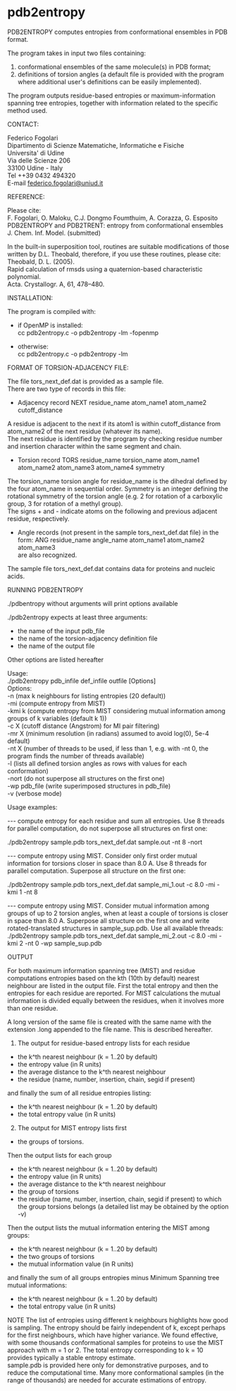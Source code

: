 # pdb2entropy

PDB2ENTROPY computes entropies from conformational ensembles in PDB format.

The program takes in input two files containing:

1) conformational ensembles of the same molecule(s) in PDB format;
2) definitions of torsion angles (a default file is provided with the program
where additional user's definitions can be easily implemented).

The program outputs residue-based entropies or maximum-information spanning
tree entropies, together with information related to the specific method used.

CONTACT:  

Federico Fogolari  
Dipartimento di Scienze Matematiche, Informatiche e Fisiche  
Universita' di Udine  
Via delle Scienze 206  
33100 Udine - Italy  
Tel ++39 0432 494320    
E-mail federico.fogolari@uniud.it  


REFERENCE:

Please cite:  
F. Fogolari, O. Maloku, C.J. Dongmo Foumthuim, A. Corazza, G. Esposito  
PDB2ENTROPY and PDB2TRENT: entropy from conformational ensembles  
J. Chem. Inf. Model. (submitted)

In the built-in superposition tool, routines are suitable modifications of
those written by D.L. Theobald, therefore, if you use these routines, please
cite:  
Theobald, D. L. (2005).   
Rapid calculation of rmsds using a quaternion-based characteristic polynomial.   
Acta. Crystallogr. A, 61, 478–480.  


INSTALLATION:

The program is compiled with: 

- if OpenMP is installed:  
cc pdb2entropy.c -o pdb2entropy -lm -fopenmp

- otherwise:  
cc pdb2entropy.c -o pdb2entropy -lm 

FORMAT OF TORSION-ADJACENCY FILE:

The file tors_next_def.dat is provided as a sample file.   
There are two type of records in this file:

- Adjacency record
NEXT  residue_name  atom_name1  atom_name2  cutoff_distance  

A residue is adjacent to the next if its atom1 is within cutoff_distance from atom_name2 of the next residue (whatever its name).  
The next residue is identified by the program by checking residue number and insertion character within the same segment and chain. 

- Torsion record
TORS residue_name torsion_name atom_name1 atom_name2 atom_name3 atom_name4 symmetry

The torsion_name torsion angle for residue_name is the dihedral defined by the four atom_name in sequential order. Symmetry is an integer defining the rotational symmetry of the torsion angle (e.g. 2 for rotation of a carboxylic group, 3 for rotation of a methyl group).  
The signs + and - indicate atoms on the following and previous adjacent residue, respectively.

- Angle records (not present in the sample tors_next_def.dat file) in the form:
ANG residue_name angle_name atom_name1 atom_name2 atom_name3  
are also recognized.

The sample file tors_next_def.dat contains data for proteins and nucleic acids.

RUNNING PDB2ENTROPY

./pdbentropy without arguments will print options available

./pdb2entropy expects at least three arguments:
 - the name of the input pdb_file 
 - the name of the torsion-adjacency definition file
 - the name of the output file

Other options are listed hereafter

Usage:  
./pdb2entropy pdb_infile def_infile outfile [Options]  
Options:  
-n (max k neighbours for listing entropies (20 default))  
-mi (compute entropy from MIST)  
-kmi k (compute entropy from MIST considering mutual information among groups of k variables (default k 1))  
-c X (cutoff distance (Angstrom) for MI pair filtering)  
-mr X (minimum resolution (in radians) assumed to avoid log(0), 5e-4 default)  
-nt X (number of threads to be used, if less than 1, e.g. with -nt 0, the program finds the number of threads available)  
-l (lists all defined torsion angles as rows with values for each conformation)  
-nort (do not superpose all structures on the first one)  
-wp pdb_file (write superimposed structures in pdb_file)  
-v (verbose mode)  

Usage examples:

--- compute entropy for each residue and sum all entropies. Use 8 threads for parallel computation, do not superpose all structures on first one:

./pdb2entropy sample.pdb tors_next_def.dat sample.out -nt 8 -nort

--- compute entropy using MIST. Consider only first order mutual information for torsions closer in space than 8.0 A. Use 8 threads for parallel computation. Superpose all structure on the first one:

./pdb2entropy sample.pdb tors_next_def.dat sample_mi_1.out -c 8.0 -mi -kmi 1  -nt 8   

--- compute entropy using MIST. Consider mutual information among groups of up to 2 torsion angles, when at least a couple of torsions is closer in space than 8.0 A. Superpose all structure on the first one and write rotated-translated structures in sample_sup.pdb. Use all available threads:
./pdb2entropy sample.pdb tors_next_def.dat sample_mi_2.out -c 8.0 -mi -kmi 2  -nt 0 -wp sample_sup.pdb 

OUTPUT

For both maximum information spanning tree (MIST) and residue computations entropies based on the kth (10th by default) nearest neighbour are listed in the output file. First the total entropy and then the entropies for each residue are reported. For MIST calculations the mutual information is divided equally between the residues, when it involves more than one residue. 

A long version of the same file is created with the same name with the extension .long appended to the file name.  This is described hereafter.

1) The output for residue-based entropy lists for each residue 
- the k^th nearest neighbour (k = 1..20 by default)
- the entropy value (in R units)
- the average distance to the k^th nearest neighbour
- the residue (name, number, insertion, chain, segid if present)

and finally the sum of all residue entropies listing:
- the k^th nearest neighbour (k = 1..20 by default)
- the total entropy value (in R units)

2) The output for MIST entropy lists first 
- the groups of torsions. 

Then the output lists for each group  
- the k^th nearest neighbour (k = 1..20 by default)
- the entropy value (in R units)
- the average distance to the k^th nearest neighbour
- the group of torsions
- the residue (name, number, insertion, chain, segid if present) to which
  the group torsions belongs (a detailed list may be obtained by the option -v)

Then the output lists the mutual information entering the MIST among groups:
- the k^th nearest neighbour (k = 1..20 by default)
- the two groups of torsions
- the mutual information value (in R units)

and finally the sum of all groups entropies minus Minimum Spanning tree 
mutual informations:
- the k^th nearest neighbour (k = 1..20 by default)
- the total entropy value (in R units)

NOTE
The list of entropies using different k neighbours highlights how good is sampling. The entropy should be fairly independent of k, except perhaps for the first neighbours, which have higher variance. 
We found effective, with some thousands conformational samples for proteins to use the MIST approach with m = 1 or 2.
The total entropy corresponding to k = 10 provides typically a stable entropy estimate.  
sample.pdb is provided here only for demonstrative purposes, and to reduce the computational time. Many more conformational samples (in the range of thousands) are needed for accurate estimations of entropy.

